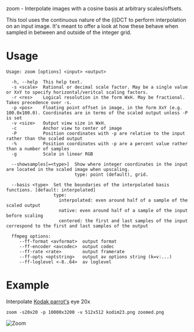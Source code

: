 zoom - Interpolate images with a cosine basis at arbitrary scales/offsets.

This tool uses the continuous nature of the (i)DCT to perform interpolation on an input image.
It's meant to offer a look at how these behave when sampled in between and outside of the integer grid.

# Usage
	Usage: zoom [options] <input> <output>
    
      -h, --help  This help text.
      -s <scale>  Rational or decimal scale factor. May be a single value or XxY to specify horizontal/veritcal scaling factors.
      -r <res>    Logical resolution in the form WxH. May be fractional. Takes precedence over -s.
      -p <pos>    Floating point offset in image, in the form XxY (e.g. 100.0x100.0). Coordinates are in terms of the scaled output unless -P is set
      -v <size>   Output view size in WxH.
      -c          Anchor view to center of image
      -P          Position coordinates with -p are relative to the input rather than the scaled output
      -%          Position coordinates with -p are a percent value rather than a number of samples
      -g          Scale in linear RGB
    
      --showsamples[=<type>]  Show where integer coordinates in the input are located in the scaled image when upscaling.
                              type: point (default), grid.
    
      --basis <type>  Set the boundaries of the interpolated basis functions. [default: interpolated]
                      type:
                        interpolated: even around half of a sample of the scaled output
                        native: even around half of a sample of the input before scaling
                        centered: the first and last samples of the input correspond to the first and last samples of the output

      ffmpeg options:
         --ff-format <avformat>  output format
         --ff-encoder <avcodec>  output codec
         --ff-rate <rate>        output framerate
         --ff-opts <optstring>   output av options string (k=v:...)
         --ff-loglevel <-8..64>  av loglevel

# Example
Interpolate [Kodak parrot's](https://r0k.us/graphics/kodak/kodak/kodim23.png) eye 20x

	zoom -s20x20 -p 10000x3200 -v 512x512 kodim23.png zoomed.png
	
![Zoom](https://0x09.net/i/g/zoom.png)